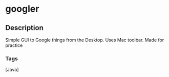 # googler

## Description
Simple GUI to Google things from the Desktop. Uses Mac toolbar. Made for practice

### Tags
[Java]
